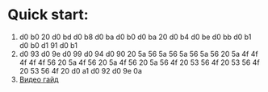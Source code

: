 # Quick start:
1. d0 b0 20 d0 bd d0 b8 d0 ba d0 b0 d0 ba 20 d0 b4 d0 be d0 bb d0 b1 d0 b0 d1 91 d0 b1
2. d0 93 d0 9e d0 99 d0 94 d0 90 20 5a 56 5a 56 5a 56 5a 56 20 5a 4f 4f 4f 4f 4f 56 20 5a 4f 56 20 5a 4f 56 20 5a 56 4f 20 53 56 4f 20 53 56 4f 20 53 56 4f 20 d0 a1 d0 92 d0 9e 0a 
3. [Видео гайд](https://ezstat.ru/2N6U07)